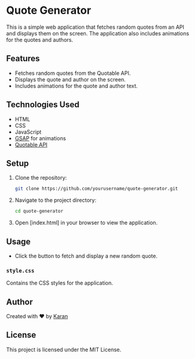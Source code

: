# Quote Generator

This is a simple web application that fetches random quotes from an API and displays them on the screen. The application also includes animations for the quotes and authors.


## Features

- Fetches random quotes from the Quotable API.
- Displays the quote and author on the screen.
- Includes animations for the quote and author text.

## Technologies Used

- HTML
- CSS
- JavaScript
- [GSAP](https://greensock.com/gsap/) for animations
- [Quotable API](https://quotable.io/)

## Setup

1. Clone the repository:
    ```sh
    git clone https://github.com/yourusername/quote-generator.git
    ```

2. Navigate to the project directory:
    ```sh
    cd quote-generator
    ```

3. Open [index.html]  in your browser to view the application.

## Usage

- Click the button to fetch and display a new random quote.


### `style.css`

Contains the CSS styles for the application.

## Author

Created with ❤️ by [Karan](https://github.com/kaushikkarann)

## License

This project is licensed under the MIT License.

